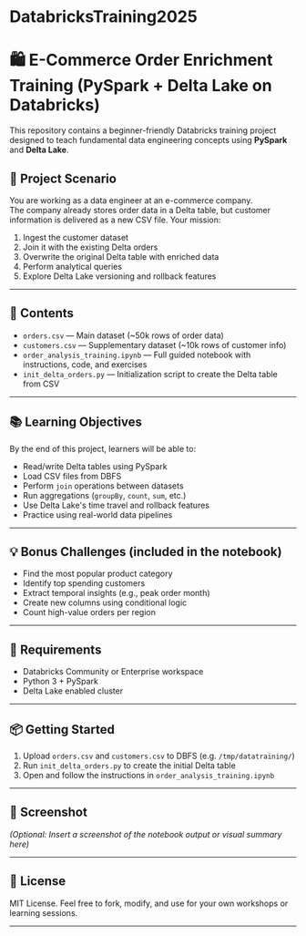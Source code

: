 # DatabricksTraining2025
# 🛍️ E-Commerce Order Enrichment Training (PySpark + Delta Lake on Databricks)

This repository contains a beginner-friendly Databricks training project designed to teach fundamental data engineering concepts using **PySpark** and **Delta Lake**.

## 🚀 Project Scenario

You are working as a data engineer at an e-commerce company.  
The company already stores order data in a Delta table, but customer information is delivered as a new CSV file. Your mission:

1. Ingest the customer dataset
2. Join it with the existing Delta orders
3. Overwrite the original Delta table with enriched data
4. Perform analytical queries
5. Explore Delta Lake versioning and rollback features

---

## 📁 Contents

- `orders.csv` — Main dataset (~50k rows of order data)
- `customers.csv` — Supplementary dataset (~10k rows of customer info)
- `order_analysis_training.ipynb` — Full guided notebook with instructions, code, and exercises
- `init_delta_orders.py` — Initialization script to create the Delta table from CSV

---

## 📚 Learning Objectives

By the end of this project, learners will be able to:

- Read/write Delta tables using PySpark
- Load CSV files from DBFS
- Perform `join` operations between datasets
- Run aggregations (`groupBy`, `count`, `sum`, etc.)
- Use Delta Lake's time travel and rollback features
- Practice using real-world data pipelines

---

## 💡 Bonus Challenges (included in the notebook)

- Find the most popular product category
- Identify top spending customers
- Extract temporal insights (e.g., peak order month)
- Create new columns using conditional logic
- Count high-value orders per region

---

## 🧰 Requirements

- Databricks Community or Enterprise workspace
- Python 3 + PySpark
- Delta Lake enabled cluster

---

## 📦 Getting Started

1. Upload `orders.csv` and `customers.csv` to DBFS (e.g. `/tmp/datatraining/`)
2. Run `init_delta_orders.py` to create the initial Delta table
3. Open and follow the instructions in `order_analysis_training.ipynb`

---

## 📸 Screenshot

*(Optional: Insert a screenshot of the notebook output or visual summary here)*

---

## 📝 License

MIT License. Feel free to fork, modify, and use for your own workshops or learning sessions.

---

